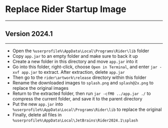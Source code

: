 ﻿# Replace Rider Startup Image

---

## Version 2024.1

---

- Open the `%userprofile%\AppData\Local\Programs\Rider\lib` folder
- Copy `app.jar` to an empty folder and make sure to back it up
- Create a new folder in this directory and move `app.jar` into it
- Go into this folder, right-click, choose `Open in Terminal`, and enter `jar -xvf app.jar` to extract. After extraction, delete `app.jar`
- Then go to the `rider\artwork\release` directory within this folder
- Rename the downloaded images to `splash.png` and `splash@2x.png` to replace the original images
- Return to the extracted folder, then run `jar -cfM0 ../app.jar ./` to compress the current folder, and save it to the parent directory
- Put the new `app.jar` into `%userprofile%\AppData\Local\Programs\Rider\lib` to replace the original
- Finally, delete all files in `%userprofile%\AppData\Local\JetBrains\Rider2024.1\splash`
